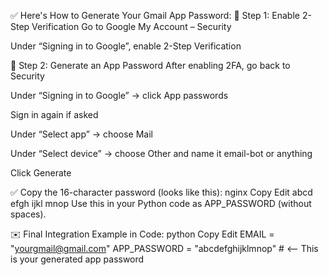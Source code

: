 ✅ Here's How to Generate Your Gmail App Password:
🔐 Step 1: Enable 2-Step Verification
Go to Google My Account – Security

Under “Signing in to Google”, enable 2-Step Verification

🔑 Step 2: Generate an App Password
After enabling 2FA, go back to Security

Under “Signing in to Google” → click App passwords

Sign in again if asked

Under “Select app” → choose Mail

Under “Select device” → choose Other and name it email-bot or anything

Click Generate

✅ Copy the 16-character password (looks like this):
nginx
Copy
Edit
abcd efgh ijkl mnop
Use this in your Python code as APP_PASSWORD (without spaces).

✉️ Final Integration Example in Code:
python
Copy
Edit
EMAIL = "yourgmail@gmail.com"
APP_PASSWORD = "abcdefghijklmnop"  # <-- This is your generated app password
